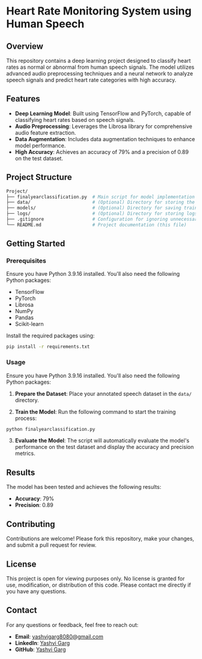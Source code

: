 # Heart Rate Monitoring System using Human Speech

## Overview

This repository contains a deep learning project designed to classify heart rates as normal or abnormal from human speech signals. The model utilizes advanced audio preprocessing techniques and a neural network to analyze speech signals and predict heart rate categories with high accuracy.

## Features

- **Deep Learning Model**: Built using TensorFlow and PyTorch, capable of classifying heart rates based on speech signals.
- **Audio Preprocessing**: Leverages the Librosa library for comprehensive audio feature extraction.
- **Data Augmentation**: Includes data augmentation techniques to enhance model performance.
- **High Accuracy**: Achieves an accuracy of 79% and a precision of 0.89 on the test dataset.

## Project Structure

```bash
Project/
├── finalyearclassification.py  # Main script for model implementation
├── data/                       # (Optional) Directory for storing the dataset
├── models/                     # (Optional) Directory for saving trained models
├── logs/                       # (Optional) Directory for storing logs
├── .gitignore                  # Configuration for ignoring unnecessary files
└── README.md                   # Project documentation (this file)
```

## Getting Started

### Prerequisites

Ensure you have Python 3.9.16 installed. You'll also need the following Python packages:

- TensorFlow
- PyTorch
- Librosa
- NumPy
- Pandas
- Scikit-learn

Install the required packages using:

```bash
pip install -r requirements.txt
```

### Usage

Ensure you have Python 3.9.16 installed. You'll also need the following Python packages:

1. **Prepare the Dataset**: Place your annotated speech dataset in the `data/` directory.

2. **Train the Model**: Run the following command to start the training process:
```bash
python finalyearclassification.py
```
3. **Evaluate the Model**: The script will automatically evaluate the model's performance on the test dataset and display the accuracy and precision metrics.

## Results

The model has been tested and achieves the following results:

- **Accuracy**: 79%
- **Precision**: 0.89

## Contributing

Contributions are welcome! Please fork this repository, make your changes, and submit a pull request for review.

## License

This project is open for viewing purposes only. No license is granted for use, modification, or distribution of this code. Please contact me directly if you have any questions.

## Contact

For any questions or feedback, feel free to reach out:

- **Email**: [yashvigarg8080@gmail.com](mailto:yashvigarg8080@gmail.com)
- **LinkedIn**: [Yashvi Garg](https://www.linkedin.com/in/yashvigarg)
- **GitHub**: [Yashvi Garg](https://github.com/YashviGarg)
